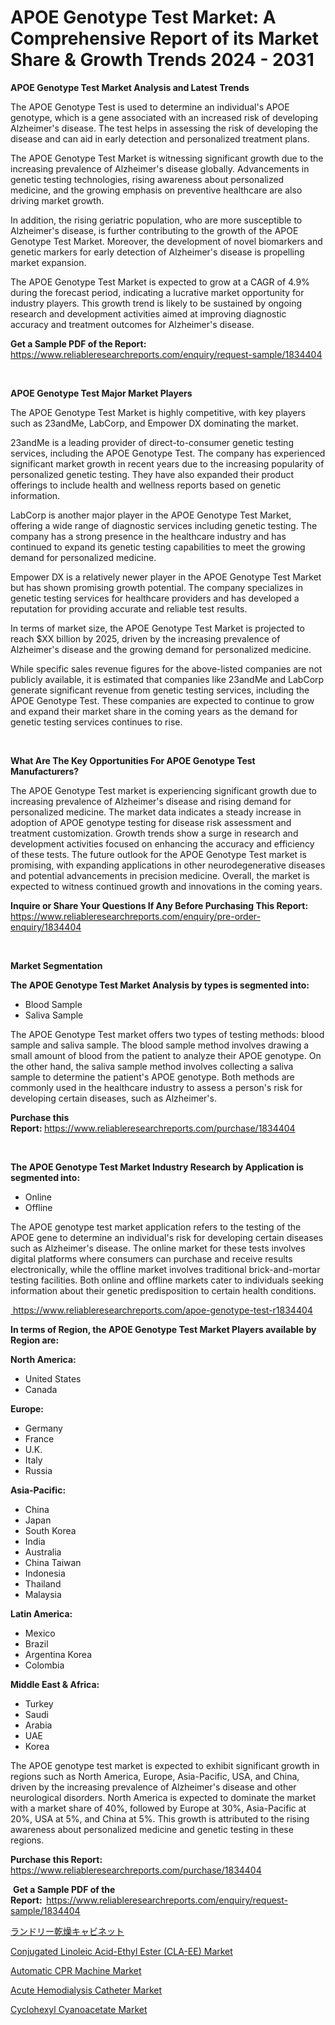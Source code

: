 <p><h1>APOE Genotype Test Market: A Comprehensive Report of its Market Share & Growth Trends 2024 - 2031</h1></p><p><strong>APOE Genotype Test Market Analysis and Latest Trends</strong></p>
<p><p>The APOE Genotype Test is used to determine an individual's APOE genotype, which is a gene associated with an increased risk of developing Alzheimer's disease. The test helps in assessing the risk of developing the disease and can aid in early detection and personalized treatment plans.</p><p>The APOE Genotype Test Market is witnessing significant growth due to the increasing prevalence of Alzheimer's disease globally. Advancements in genetic testing technologies, rising awareness about personalized medicine, and the growing emphasis on preventive healthcare are also driving market growth.</p><p>In addition, the rising geriatric population, who are more susceptible to Alzheimer's disease, is further contributing to the growth of the APOE Genotype Test Market. Moreover, the development of novel biomarkers and genetic markers for early detection of Alzheimer's disease is propelling market expansion.</p><p>The APOE Genotype Test Market is expected to grow at a CAGR of 4.9% during the forecast period, indicating a lucrative market opportunity for industry players. This growth trend is likely to be sustained by ongoing research and development activities aimed at improving diagnostic accuracy and treatment outcomes for Alzheimer's disease.</p></p>
<p><strong>Get a Sample PDF of the Report:&nbsp;</strong> <a href="https://www.reliableresearchreports.com/enquiry/request-sample/1834404">https://www.reliableresearchreports.com/enquiry/request-sample/1834404</a></p>
<p>&nbsp;</p>
<p><strong>APOE Genotype Test Major Market Players</strong></p>
<p><p>The APOE Genotype Test Market is highly competitive, with key players such as 23andMe, LabCorp, and Empower DX dominating the market. </p><p>23andMe is a leading provider of direct-to-consumer genetic testing services, including the APOE Genotype Test. The company has experienced significant market growth in recent years due to the increasing popularity of personalized genetic testing. They have also expanded their product offerings to include health and wellness reports based on genetic information.</p><p>LabCorp is another major player in the APOE Genotype Test Market, offering a wide range of diagnostic services including genetic testing. The company has a strong presence in the healthcare industry and has continued to expand its genetic testing capabilities to meet the growing demand for personalized medicine.</p><p>Empower DX is a relatively newer player in the APOE Genotype Test Market but has shown promising growth potential. The company specializes in genetic testing services for healthcare providers and has developed a reputation for providing accurate and reliable test results.</p><p>In terms of market size, the APOE Genotype Test Market is projected to reach $XX billion by 2025, driven by the increasing prevalence of Alzheimer's disease and the growing demand for personalized medicine. </p><p>While specific sales revenue figures for the above-listed companies are not publicly available, it is estimated that companies like 23andMe and LabCorp generate significant revenue from genetic testing services, including the APOE Genotype Test. These companies are expected to continue to grow and expand their market share in the coming years as the demand for genetic testing services continues to rise.</p></p>
<p>&nbsp;</p>
<p><strong>What Are The Key Opportunities For APOE Genotype Test Manufacturers?</strong></p>
<p><p>The APOE Genotype Test market is experiencing significant growth due to increasing prevalence of Alzheimer's disease and rising demand for personalized medicine. The market data indicates a steady increase in adoption of APOE genotype testing for disease risk assessment and treatment customization. Growth trends show a surge in research and development activities focused on enhancing the accuracy and efficiency of these tests. The future outlook for the APOE Genotype Test market is promising, with expanding applications in other neurodegenerative diseases and potential advancements in precision medicine. Overall, the market is expected to witness continued growth and innovations in the coming years.</p></p>
<p><strong>Inquire or Share Your Questions If Any Before Purchasing This Report:</strong> <a href="https://www.reliableresearchreports.com/enquiry/pre-order-enquiry/1834404">https://www.reliableresearchreports.com/enquiry/pre-order-enquiry/1834404</a></p>
<p>&nbsp;</p>
<p><strong>Market Segmentation</strong></p>
<p><strong>The APOE Genotype Test Market Analysis by types is segmented into:</strong></p>
<p><ul><li>Blood Sample</li><li>Saliva Sample</li></ul></p>
<p><p>The APOE Genotype Test market offers two types of testing methods: blood sample and saliva sample. The blood sample method involves drawing a small amount of blood from the patient to analyze their APOE genotype. On the other hand, the saliva sample method involves collecting a saliva sample to determine the patient's APOE genotype. Both methods are commonly used in the healthcare industry to assess a person's risk for developing certain diseases, such as Alzheimer's.</p></p>
<p><strong>Purchase this Report:&nbsp;</strong><a href="https://www.reliableresearchreports.com/purchase/1834404">https://www.reliableresearchreports.com/purchase/1834404</a></p>
<p>&nbsp;</p>
<p><strong>The APOE Genotype Test Market Industry Research by Application is segmented into:</strong></p>
<p><ul><li>Online</li><li>Offline</li></ul></p>
<p><p>The APOE genotype test market application refers to the testing of the APOE gene to determine an individual's risk for developing certain diseases such as Alzheimer's disease. The online market for these tests involves digital platforms where consumers can purchase and receive results electronically, while the offline market involves traditional brick-and-mortar testing facilities. Both online and offline markets cater to individuals seeking information about their genetic predisposition to certain health conditions.</p></p>
<p><a href="https://www.reliableresearchreports.com/apoe-genotype-test-r1834404">&nbsp;https://www.reliableresearchreports.com/apoe-genotype-test-r1834404</a></p>
<p><strong>In terms of Region, the APOE Genotype Test Market Players available by Region are:</strong></p>
<p>
    <p> <strong> North America: </strong>
        <ul>
            <li>United States</li>
            <li>Canada</li>
        </ul>
        </p> 
    <p> <strong> Europe: </strong>
        <ul>
            <li>Germany</li>
            <li>France</li>
            <li>U.K.</li>
            <li>Italy</li>
            <li>Russia</li>
        </ul>
        </p> 
    <p> <strong> Asia-Pacific: </strong>
        <ul>
            <li>China</li>
            <li>Japan</li>
            <li>South Korea</li>
            <li>India</li>
            <li>Australia</li>
            <li>China Taiwan</li>
            <li>Indonesia</li>
            <li>Thailand</li>
            <li>Malaysia</li>
        </ul>
        </p> 
    <p> <strong> Latin America: </strong>
        <ul>
            <li>Mexico</li>
            <li>Brazil</li>
            <li>Argentina Korea</li>
            <li>Colombia</li>
        </ul>
        </p> 
    <p> <strong> Middle East & Africa: </strong>
        <ul>
            <li>Turkey</li>
            <li>Saudi</li>
            <li>Arabia</li>
            <li>UAE</li>
            <li>Korea</li>
        </ul>
    </p>
    </p>
<p><p>The APOE genotype test market is expected to exhibit significant growth in regions such as North America, Europe, Asia-Pacific, USA, and China, driven by the increasing prevalence of Alzheimer's disease and other neurological disorders. North America is expected to dominate the market with a market share of 40%, followed by Europe at 30%, Asia-Pacific at 20%, USA at 5%, and China at 5%. This growth is attributed to the rising awareness about personalized medicine and genetic testing in these regions.</p></p>
<p><strong>Purchase this Report: </strong><a href="https://www.reliableresearchreports.com/purchase/1834404">https://www.reliableresearchreports.com/purchase/1834404</a></p>
<p>&nbsp;<strong>Get a Sample PDF of the Report:&nbsp;&nbsp;</strong><a href="https://www.reliableresearchreports.com/enquiry/request-sample/1834404">https://www.reliableresearchreports.com/enquiry/request-sample/1834404</a></p>
<p><strong></strong></p>
<p><p><a href="https://github.com/zoetazuur/Market-Research-Report-List-1/blob/main/981376951228.md">ランドリー乾燥キャビネット</a></p><p><a href="https://issuu.com/reportprime-2/docs/conjugated-linoleic-acid-ethyl-ester-cla-ee-market">Conjugated Linoleic Acid-Ethyl Ester (CLA-EE) Market</a></p><p><a href="https://github.com/biheemgalvinlouises6hokrh3h/Market-Research-Report-List-2/blob/main/automatic-cpr-machine-market.md">Automatic CPR Machine Market</a></p><p><a href="https://github.com/IzaiahBartell/Market-Research-Report-List-1/blob/main/acute-hemodialysis-catheter-market.md">Acute Hemodialysis Catheter Market</a></p><p><a href="https://issuu.com/reportprime-2/docs/cyclohexyl-cyanoacetate-market-size-2030.pptx">Cyclohexyl Cyanoacetate Market</a></p></p>